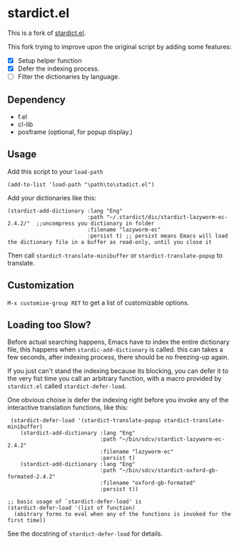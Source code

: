 # stardict.el

This is a fork of [stardict.el](https://www.emacswiki.org/emacs/download/stardict.el).

This fork trying to improve upon the original script by adding some features:

- [X] Setup helper function
- [X] Defer the indexing process.
- [ ] Filter the dictionaries by language.

## Dependency

- f.el
- cl-lib
- posframe (optional, for popup display.)

## Usage

Add this script to your `load-path`

``` emacs-lisp
(add-to-list 'load-path "\path\to\stadict.el")
```


Add your dictionaries like this:

``` emacs-lisp
(stardict-add-dictionary :lang "Eng"
                         :path "~/.stardict/dic/stardict-lazyworm-ec-2.4.2/"  ;;uncompress you dictionary in folder
                         :filename "lazyworm-ec"
                         :persist t) ;; persist means Emacs will load the dictionary file in a buffer as read-only, until you close it
```

Then call `stardict-translate-minibuffer` or `stardict-translate-popup` to translate.

## Customization

`M-x customize-group RET` to get a list of customizable options.

## Loading too Slow?

Before actual searching happens, Emacs have to index the entire dictionary file, this happens when `stardic-add-dictionary` is called.
this can takes a few seconds, after indexing process, there should be no freezing-up again.

If you just can't stand the indexing because its blocking, you can defer it to the very fist time
you call an arbitrary function, with a macro provided by `stardict.el` called `stardict-defer-load`.

One obvious choise is defer the indexing right before you invoke any of the interactive translation functions, like this:

``` emacs-lisp
 (stardict-defer-load '(stardict-translate-popup stardict-translate-minibuffer)
	(stardict-add-dictionary :lang "Eng"
							 :path "~/bin/sdcv/stardict-lazyworm-ec-2.4.2"
							 :filename "lazyworm-ec"
							 :persist t)
	(stardict-add-dictionary :lang "Eng"
							 :path "~/bin/sdcv/stardict-oxford-gb-formated-2.4.2"
							 :filename "oxford-gb-formated"
							 :persist t))

;; basic usage of `stardict-defer-load' is
(stardict-defer-load '(list of function)
  (abitrary forms to eval when any of the functions is invoked for the first time))
```

See the docstring of `stardict-defer-load` for details.
